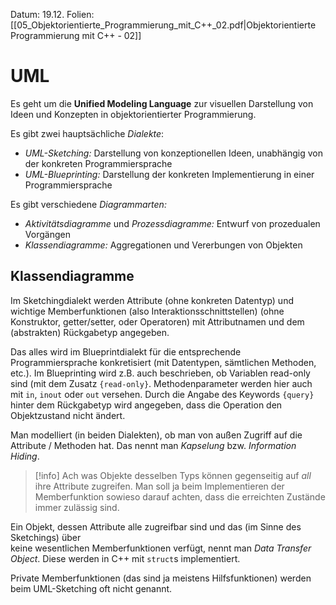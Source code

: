 Datum: 19.12.
Folien: [[05_Objektorientierte_Programmierung_mit_C++_02.pdf|Objektorientierte Programmierung mit C++ - 02]]

# UML
Es geht um die **Unified Modeling Language** zur visuellen Darstellung von Ideen und Konzepten in objektorientierter Programmierung.

Es gibt zwei hauptsächliche *Dialekte*:
- *UML-Sketching:* Darstellung von konzeptionellen Ideen, unabhängig von der konkreten Programmiersprache
- *UML-Blueprinting:* Darstellung der konkreten Implementierung in einer Programmiersprache

Es gibt verschiedene *Diagrammarten:*
- *Aktivitätsdiagramme* und *Prozessdiagramme:* Entwurf von prozedualen Vorgängen
- *Klassendiagramme:* Aggregationen und Vererbungen von Objekten

## Klassendiagramme
Im Sketchingdialekt werden Attribute (ohne konkreten Datentyp) und wichtige Memberfunktionen (also Interaktionsschnittstellen) (ohne Konstruktor, getter/setter, oder Operatoren) mit Attributnamen und dem (abstrakten) Rückgabetyp angegeben. 

Das alles wird im Blueprintdialekt für die entsprechende Programmiersprache konkretisiert (mit Datentypen, sämtlichen Methoden, etc.). Im Blueprinting wird z.B. auch beschrieben, ob Variablen read-only sind (mit dem Zusatz `{read-only}`.
Methodenparameter werden hier auch mit `in`, `inout` oder `out` versehen.
Durch die Angabe des Keywords `{query}` hinter dem Rückgabetyp wird angegeben, dass die Operation den Objektzustand nicht ändert.

Man modelliert (in beiden Dialekten), ob man von außen Zugriff auf die Attribute / Methoden hat. Das nennt man *Kapselung* bzw. *Information Hiding*.

> [!info] Ach was
> Objekte desselben Typs können gegenseitig auf *all* ihre Attribute zugreifen. 
> Man soll ja beim Implementieren der Memberfunktion sowieso darauf achten, dass die erreichten Zustände immer zulässig sind.

Ein Objekt, dessen Attribute alle zugreifbar sind und das (im Sinne des Sketchings) über  
keine wesentlichen Memberfunktionen verfügt, nennt man *Data Transfer Object*. Diese werden in C++ mit `struct`s implementiert.

Private Memberfunktionen (das sind ja meistens Hilfsfunktionen) werden beim UML-Sketching oft nicht genannt.